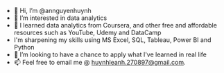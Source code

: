 - 👋 Hi, I’m @annguyenhuynh
- 👀 I’m interested in data analytics
- 🌱 I learned data analytics from Coursera, and other free and affordable resources such as YouTube, Udemy and DataCamp
- I'm sharpening my skills using MS Excel, SQL, Tableau, Power BI and Python
- 💞️ I’m looking to have a chance to apply what I've learned in real life
- 📫 Feel free to email me @ huynhleanh.270897@gmail.com. 

<!---
annguyenhuynh/annguyenhuynh is a ✨ special ✨ repository because its `README.md` (this file) appears on your GitHub profile.
You can click the Preview link to take a look at your changes.
--->
